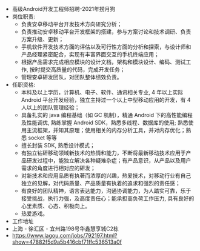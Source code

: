 - 高级Android开发工程师招聘-2021年捞月狗
- 岗位职责:
	- 负责安卓移动平台开发技术方向研究分析；
	- 负责推动安卓移动平台开发框架的搭建，参与方案讨论和技术调研、负责方案升级、更新；
	- 手机软件开发技术方面的评估以及可行性方面的分析和探索，与设计师和产品经理紧密配合，实现有丰富界面交互的手机终端应用；
	- 根据产品需求完成相应模块的设计文档，架构和模块设计、编码、测试工作, 按时提交高质量的代码，完成开发任务；
	- 管理安卓研发团队，对团队整体绩效负责。
- 任职资格:
	- 本科及以上学历，计算机、电子、软件、通讯相关专业, 4 年以上实际 Android 平台开发经验，独立主持过一个以上中型移动应用的开发，有 4 人以上的团队管理经验；
	- 具备扎实的 java 编程基础（如 GC 机制），精通 Android 下的高性能编程及性能调优, 熟练掌握 Android SDK，熟悉多线程、数据库的使用; 熟悉使用主流框架，并知其原理；使用相关的内存分析工具，并对内存优化；熟悉 socket 等等
	- 擅长封装 SDK, 熟悉设计模式；
	- 有独立钻研移动领域新技术的热情和能力，不断将最新移动技术应用于产品研发过程中，能独立解决各种疑难杂症；有产品意识，从产品以及用户需求的角度进行相对应的研发；
	- 对新技术和应用品质有执著而浓厚的兴趣，热爱技术，对移动行业有自己独立的见解，对代码质量、产品质量有执着的追求和强烈的责任感；
	- 有良好的团队精神，语言表达能力，沟通协调能力，为人踏实可靠，乐于接受挑战，执行力强，及高度责任心；能承担高负荷工作压力, 具有良好的心里素质、心态、积极向上。
	- 热爱游戏。
- 工作地址
- 上海 - 徐汇区 - 宜州路198号华鑫慧享城C2栋
- https://www.lagou.com/jobs/792197.html?show=47882f5d9a5b416cbf71ffc536513a0f